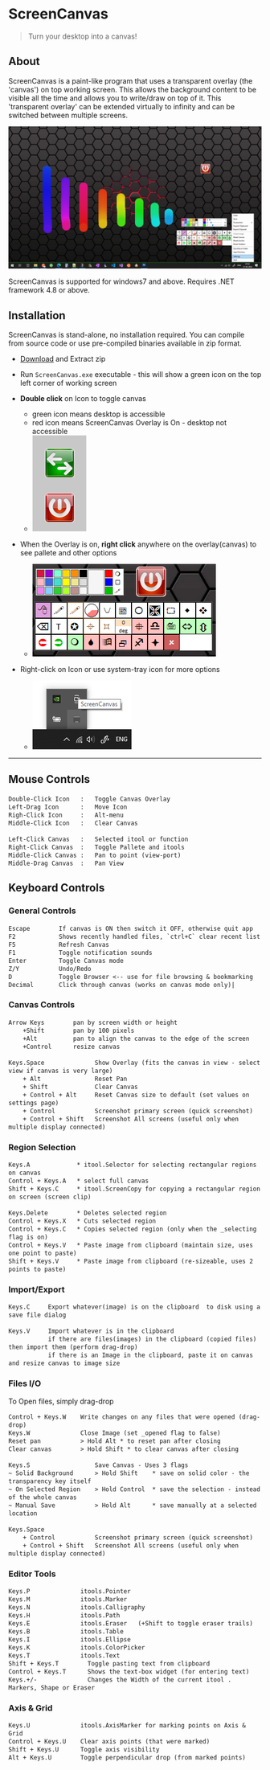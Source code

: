# ScreenCanvas

> Turn your desktop into a canvas!

## About

ScreenCanvas is a paint-like program that uses a transparent overlay (the 'canvas') on top working screen. 
This allows the background content to be visible all the time and allows you to write/draw on top of it. 
This 'transparent overlay' can be extended virtually to infinity and can be switched between multiple screens.

![1](mdsrc/1.png)

ScreenCanvas is supported for windows7 and above. Requires .NET framework 4.8 or above.


## Installation

ScreenCanvas is stand-alone, no installation required. You can compile from source code or use pre-compiled binaries available in zip format.

* [Download](https://github.com/Nelson-iitp/ScreenCanvas/raw/main/ScreenCanvas/ScreenCanvas.zip) and Extract zip

* Run `ScreenCanvas.exe` executable - this will show a green icon on the top left corner of working screen

* **Double click** on Icon to toggle canvas
	* green icon means desktop is accessible
	* red icon means ScreenCanvas Overlay is On - desktop not accessible
	* ![2](mdsrc/2.png) 
	
* When the Overlay is on, **right click** anywhere on the overlay(canvas) to see pallete and other options
	* ![4](mdsrc/4.png)

* Right-click on Icon or use system-tray icon for more options
	* ![3](mdsrc/3.png)
___

## Mouse Controls

```
Double-Click Icon	:	Toggle Canvas Overlay
Left-Drag Icon		:	Move Icon
Righ-Click Icon		:	Alt-menu
Middle-Click Icon	:	Clear Canvas

Left-Click Canvas	:	Selected itool or function
Right-Click Canvas	:	Toggle Pallete and itools
Middle-Click Canvas	:	Pan to point (view-port)
Middle-Drag Canvas	:	Pan View
```

## Keyboard Controls


### General Controls

```
Escape        If canvas is ON then switch it OFF, otherwise quit app
F2            Shows recently handled files, `ctrl+C` clear recent list
F5            Refresh Canvas
F1            Toggle notification sounds
Enter         Toggle Canvas mode
Z/Y           Undo/Redo
D             Toggle Browser <-- use for file browsing & bookmarking
Decimal       Click through canvas (works on canvas mode only)|
```


### Canvas Controls

```
Arrow Keys        pan by screen width or height
	+Shift        pan by 100 pixels
	+Alt          pan to align the canvas to the edge of the screen
	+Control      resize canvas

Keys.Space              Show Overlay (fits the canvas in view - select view if canvas is very large)
	+ Alt               Reset Pan
	+ Shift             Clear Canvas
	+ Control + Alt     Reset Canvas size to default (set values on settings page)
	+ Control           Screenshot primary screen (quick screenshot)
	+ Control + Shift   Screenshot All screens (useful only when multiple display connected)

```

### Region Selection 

```
Keys.A             * itool.Selector for selecting rectangular regions on canvas
Control + Keys.A   * select full canvas
Shift + Keys.C     * itool.ScreenCopy for copying a rectangular region on screen (screen clip)   

Keys.Delete        * Deletes selected region
Control + Keys.X   * Cuts selected region
Control + Keys.C   * Copies selected region (only when the _selecting flag is on)          
Control + Keys.V   * Paste image from clipboard (maintain size, uses one point to paste)
Shift + Keys.V     * Paste image from clipboard (re-sizeable, uses 2 points to paste)
```


### Import/Export

```
Keys.C     Export whatever(image) is on the clipboard  to disk using a save file dialog

Keys.V     Import whatever is in the clipboard
           if there are files(images) in the clipboard (copied files) then import them (perform drag-drop)
           if there is an Image in the clipboard, paste it on canvas and resize canvas to image size
```



### Files I/O

To Open files, simply drag-drop

```
Control + Keys.W    Write changes on any files that were opened (drag-drop)
Keys.W              Close Image (set _opened flag to false)
Reset pan           > Hold Alt * to reset pan after closing
Clear canvas        > Hold Shift * to clear canvas after closing

Keys.S                  Save Canvas - Uses 3 flags
~ Solid Background      > Hold Shift    * save on solid color - the transparency key itself
~ On Selected Region    > Hold Control  * save the selection - instead of the whole canvas
~ Manual Save           > Hold Alt      * save manually at a selected location

Keys.Space
	+ Control			Screenshot primary screen (quick screenshot)
	+ Control + Shift	Screenshot All screens (useful only when multiple display connected)
```

### Editor Tools

```
Keys.P				itools.Pointer
Keys.M				itools.Marker
Keys.N				itools.Calligraphy
Keys.H				itools.Path
Keys.E				itools.Eraser	(+Shift to toggle eraser trails)
Keys.B				itools.Table
Keys.I				itools.Ellipse
Keys.K				itools.ColorPicker
Keys.T				itools.Text 
Shift + Keys.T        Toggle pasting text from clipboard
Control + Keys.T	  Shows the text-box widget (for entering text)
Keys.+/-              Changes the Width of the current itool . Markers, Shape or Eraser
```

### Axis & Grid

```
Keys.U              itools.AxisMarker for marking points on Axis & Grid 
Control + Keys.U    Clear axis points (that were marked)
Shift + Keys.U      Toggle axis visibility
Alt + Keys.U        Toggle perpendicular drop (from marked points)
```
